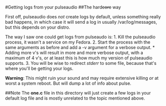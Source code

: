 #Getting logs from your pulseaudio
##The hard~~core~~ way

First off, pulseaudio does _not_ create logs by default, unless something really bad happens, in which case it will send a log in usually /var/log/messages, but this depends on your distro.

The way I saw one could get logs from pulseaudo is: 
	1. Kill the pulseaudio process, it wasn't a service on my Fedora.
	2. Start the process with the same arguments as before and add a -v argument for a verbose output.
		* Adding more v's will result in more and more verbose output, with a maximum of 4 v's, or at least this is how much my version of pulseaudio supports.
	3. You will be wise to redirect _stderr_ to some file, because that's where you'll be getting your logs.

**Warning**: This might ruin your sound and may require extensive killing _or_ at worst a system reboot. But will dump a lot of info about pulse.

##Note
	The **one.c** file in this directory will just create a few logs in your default log file and is mostly unrelated to the topic mentioned above.


